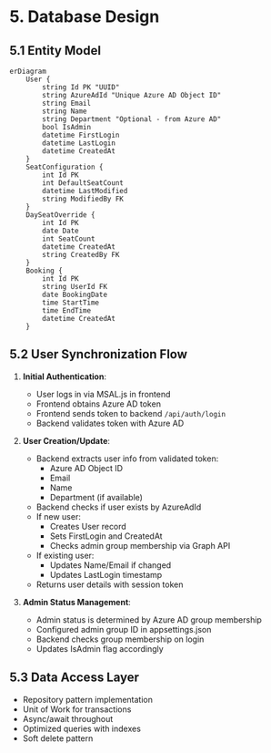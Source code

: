 # 5. Database Design

## 5.1 Entity Model

```mermaid
erDiagram
    User {
        string Id PK "UUID"
        string AzureAdId "Unique Azure AD Object ID"
        string Email
        string Name
        string Department "Optional - from Azure AD"
        bool IsAdmin
        datetime FirstLogin
        datetime LastLogin
        datetime CreatedAt
    }
    SeatConfiguration {
        int Id PK
        int DefaultSeatCount
        datetime LastModified
        string ModifiedBy FK
    }
    DaySeatOverride {
        int Id PK
        date Date
        int SeatCount
        datetime CreatedAt
        string CreatedBy FK
    }
    Booking {
        int Id PK
        string UserId FK
        date BookingDate
        time StartTime
        time EndTime
        datetime CreatedAt
    }
```

## 5.2 User Synchronization Flow

1. **Initial Authentication**:

   - User logs in via MSAL.js in frontend
   - Frontend obtains Azure AD token
   - Frontend sends token to backend `/api/auth/login`
   - Backend validates token with Azure AD

2. **User Creation/Update**:

   - Backend extracts user info from validated token:
     - Azure AD Object ID
     - Email
     - Name
     - Department (if available)
   - Backend checks if user exists by AzureAdId
   - If new user:
     - Creates User record
     - Sets FirstLogin and CreatedAt
     - Checks admin group membership via Graph API
   - If existing user:
     - Updates Name/Email if changed
     - Updates LastLogin timestamp
   - Returns user details with session token

3. **Admin Status Management**:
   - Admin status is determined by Azure AD group membership
   - Configured admin group ID in appsettings.json
   - Backend checks group membership on login
   - Updates IsAdmin flag accordingly

## 5.3 Data Access Layer

- Repository pattern implementation
- Unit of Work for transactions
- Async/await throughout
- Optimized queries with indexes
- Soft delete pattern
